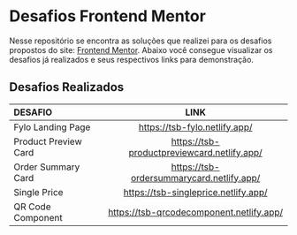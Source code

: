 # Desafios Frontend Mentor
Nesse repositório se encontra as soluções que realizei para os desafios propostos do site: [Frontend Mentor](https://www.frontendmentor.io/home). Abaixo você consegue visualizar os desafios já realizados e seus respectivos links para demonstração.
## Desafios Realizados
| DESAFIO | LINK |
|:-------|:----:|
|Fylo Landing Page|https://tsb-fylo.netlify.app/|
|Product Preview Card|https://tsb-productpreviewcard.netlify.app/|
|Order Summary Card|https://tsb-ordersummarycard.netlify.app/|
|Single Price|https://tsb-singleprice.netlify.app/|
|QR Code Component|https://tsb-qrcodecomponent.netlify.app/|

